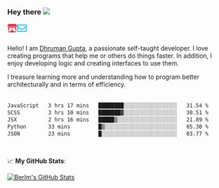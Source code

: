 ### Hey there <img src="https://media.giphy.com/media/hvRJCLFzcasrR4ia7z/giphy.gif" width="25px">

<a href="https://itch.io/profile/berlm">
  <img align="left" alt="Berlm's Itch" width="22px" src="/assets/itch-io.svg" />
</a>
<a href="mailto:me@berlm.me">
  <img align="left" alt="Email Berlm" width="22px" src="/assets/envelope.svg" />
</a>

<br />  
<br />  
  
Hello! I am [Dhruman Gupta](https://berlm.me/), a passionate self-taught developer. I love creating programs that help me or others do things faster. In addition, I enjoy developing logic and creating interfaces to use them.  

I treasure learning more and understanding how to program better architecturally and in terms of efficiency.  
<br />

<!--START_SECTION:waka-->
```text
JavaScript   3 hrs 17 mins   ████████░░░░░░░░░░░░░░░░░   31.54 % 
SCSS         3 hrs 10 mins   ███████▓░░░░░░░░░░░░░░░░░   30.51 % 
JSX          2 hrs 16 mins   █████▒░░░░░░░░░░░░░░░░░░░   21.89 % 
Python       33 mins         █▒░░░░░░░░░░░░░░░░░░░░░░░   05.30 % 
JSON         23 mins         █░░░░░░░░░░░░░░░░░░░░░░░░   03.77 % 
```
<!--END_SECTION:waka-->
<br />  

📈 **My GitHub Stats**:  

[![Berlm's GitHub Stats](https://github-readme-stats.vercel.app/api?username=dhrumangupta&theme=gotham&show_icons=true&count_private=true)](https://berlm.me)
